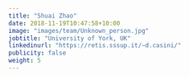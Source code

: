 ```yaml
---
title: "Shuai Zhao"
date: 2018-11-19T10:47:58+10:00
image: "images/team/Unknown_person.jpg"
jobtitle: "University of York, UK"
linkedinurl: "https://retis.sssup.it/~d.casini/"
publicity: false
weight: 5
---
```

